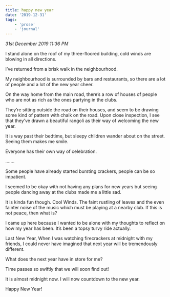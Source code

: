 ```yaml
---
title: happy new year
date: '2019-12-31'
tags:
    - 'prose'
    - 'journal'
---
```


*31st December 2019 11:36 PM*

I stand alone on the roof of my three-floored building, cold winds are blowing in all directions. 

I’ve returned from a brisk walk in the neighbourhood.

My neighbourhood is surrounded by bars and restaurants, so there are a lot of people and a lot of the new year cheer.

On the way home from the main road, there’s a row of houses of people who are not as rich as the ones partying in the clubs.

They’re sitting outside the road on their houses, and seem to be drawing some kind of pattern with chalk on the road. Upon close inspection, I see that they’ve drawn a beautiful rangoli as their way of welcoming the new year. 

It is way past their bedtime, but sleepy children wander about on the street. Seeing them makes me smile. 

Everyone has their own way of celebration.

.......

Some people have already started bursting crackers, people can be so impatient.

I seemed to be okay with not having any plans for new years but seeing people dancing away at the clubs made me a little sad.

It is kinda fun though. Cool Winds. The faint rustling of leaves and the even fainter noise of the music which must be playing at a nearby club. If this is not peace, then what is? 

I came up here because I wanted to be alone with my thoughts to reflect on how my year has been. It’s been a topsy turvy ride actually.

Last New Year, When I was watching firecrackers at midnight with my friends, I could never have imagined that next year will be tremendously different. 

What does the next year have in store for me?

Time passes so swiftly that we will soon find out! 

It is almost midnight now. I will now countdown to the new year.

Happy New Year!
